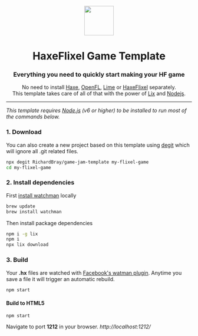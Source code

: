 <p align="center"><img src="https://user-images.githubusercontent.com/1377253/93661464-edf77780-fa4f-11ea-9622-86cf7e34d460.png" height="80" /></p>

<h1 align="center">HaxeFlixel Game Template</h1>

<h3 align="center">Everything you need to quickly start making your HF game</h3>

<p align="center">No need to install <a href="https://haxe.org/">Haxe</a>, <a href="https://www.openfl.org/">OpenFL</a>, <a href="https://lime.software/">Lime</a> or <a href="https://haxeflixel.com/">HaxeFlixel</a> separately. <br />This template takes care of all of that with the power of <a href="https://github.com/lix-pm/lix.client">Lix</a> and <a href="https://nodejs.org/en/">Nodejs</a>.</p>

---

*This template requires [Node.js](https://nodejs.org/en/) (v6 or higher) to be installed to run most of the commands below.*

### 1. Download

You can also create a new project based on this template using [degit](https://github.com/Rich-Harris/degit) which will ignore all .git related files.
```sh
npx degit RichardBray/game-jam-template my-flixel-game
cd my-flixel-game
```

### 2. Install dependencies

First [install watchman](https://facebook.github.io/watchman/docs/install.html#buildinstall) locally

```sh
brew update
brew install watchman
```

Then install package dependencies
```sh
npm i -g lix
npm i
npx lix download
```

### 3. Build

Your **.hx** files are watched with [Facebook's watman plugin](https://facebook.github.io/watchman/). Anytime you save a file it will trigger an automatic rebuild.
```sh
npm start
```

#### Build to HTML5
```sh
npm start
```

Navigate to port **1212** in your browser.
_http://localhost:1212/_
